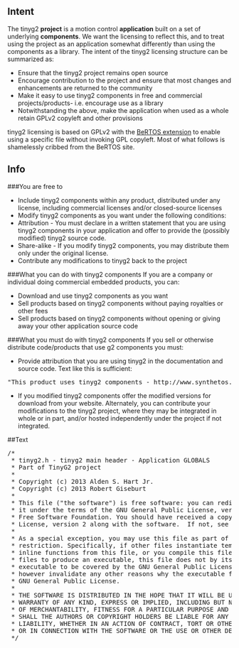## Intent
The tinyg2 **project** is a motion control **application** built on a set of underlying **components**. We want the licensing to reflect this, and to treat using the project as an application somewhat differently than using the components as a library. The intent of the tinyg2 licensing structure can be summarized as:
* Ensure that the tinyg2 project remains open source
* Encourage contribution to the project and ensure that most changes and enhancements are returned to the community
* Make it easy to use tinyg2 components in free and commercial projects/products- i.e. encourage use as a library
* Notwithstanding the above, make the application when used as a whole retain GPLv2 copyleft and other provisions 

tinyg2 licensing is based on GPLv2 with the [BeRTOS extension](http://www.bertos.org/discover/license) to enable using a specific file without invoking GPL copyleft. Most of what follows is shamelessly cribbed from the BeRTOS site.

## Info
###You are free to
* Include tinyg2 components within any product, distributed under any license, including commercial licenses and/or closed-source licenses
* Modify tinyg2 components as you want under the following conditions:
 * Attribution - You must declare in a written statement that you are using tinyg2 components in your application and offer to provide the (possibly modified) tinyg2 source code.
 * Share-alike - If you modify tinyg2 components, you may distribute them only under the original license.
 * Contribute any modifications to tinyg2 back to the project

###What you can do with tinyg2 components
If you are a company or individual doing commercial embedded products, you can:
* Download and use tinyg2 components as you want
* Sell products based on tinyg2 components without paying royalties or other fees
* Sell products based on tinyg2 components without opening or giving away your other application source code

###What you must do with tinyg2 components
If you sell or otherwise distribute code/products that use g2 components you must:
* Provide attribution that you are using tinyg2 in the documentation and source code. Text like this is sufficient:
<pre>
"This product uses tinyg2 components - http://www.synthetos.org), Copyright 2013"
</pre>
* If you modified tinyg2 components offer the modified versions for download from your website. Alternately, you can contribute your modifications to the tinyg2 project, where they may be integrated in whole or in part, and/or hosted independently under the project if not integrated.

##Text
<pre>
/*
 * tinyg2.h - tinyg2 main header - Application GLOBALS 
 * Part of TinyG2 project
 *
 * Copyright (c) 2013 Alden S. Hart Jr. 
 * Copyright (c) 2013 Robert Giseburt
 *
 * This file ("the software") is free software: you can redistribute it and/or modify 
 * it under the terms of the GNU General Public License, version 2 as published by the 
 * Free Software Foundation. You should have received a copy of the GNU General Public 
 * License, version 2 along with the software.  If not, see <http://www.gnu.org/licenses/>.
 * 
 * As a special exception, you may use this file as part of a software library without 
 * restriction. Specifically, if other files instantiate templates or use macros or
 * inline functions from this file, or you compile this file and link it with  other 
 * files to produce an executable, this file does not by itself cause the resulting 
 * executable to be covered by the GNU General Public License. This exception does not 
 * however invalidate any other reasons why the executable file might be covered by the 
 * GNU General Public License. 
 *
 * THE SOFTWARE IS DISTRIBUTED IN THE HOPE THAT IT WILL BE USEFUL, BUT WITHOUT ANY 
 * WARRANTY OF ANY KIND, EXPRESS OR IMPLIED, INCLUDING BUT NOT LIMITED TO THE WARRANTIES
 * OF MERCHANTABILITY, FITNESS FOR A PARTICULAR PURPOSE AND NONINFRINGEMENT. IN NO EVENT 
 * SHALL THE AUTHORS OR COPYRIGHT HOLDERS BE LIABLE FOR ANY CLAIM, DAMAGES OR OTHER 
 * LIABILITY, WHETHER IN AN ACTION OF CONTRACT, TORT OR OTHERWISE, ARISING FROM, OUT OF 
 * OR IN CONNECTION WITH THE SOFTWARE OR THE USE OR OTHER DEALINGS IN THE SOFTWARE.
 */
</pre>